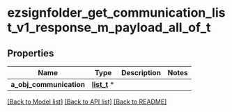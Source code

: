 # ezsignfolder_get_communication_list_v1_response_m_payload_all_of_t

## Properties
Name | Type | Description | Notes
------------ | ------------- | ------------- | -------------
**a_obj_communication** | [**list_t**](custom_communication_list_element_response.md) \* |  | 

[[Back to Model list]](../README.md#documentation-for-models) [[Back to API list]](../README.md#documentation-for-api-endpoints) [[Back to README]](../README.md)


